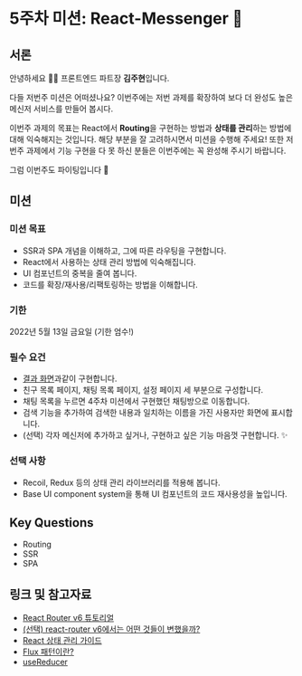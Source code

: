 # 5주차 미션: React-Messenger 💌

## 서론

안녕하세요 🙌🏻 프론트엔드 파트장 **김주현**입니다.

다들 저번주 미션은 어떠셨나요? 이번주에는 저번 과제를 확장하여 보다 더 완성도 높은 메신저 서비스를 만들어 봅시다.

이번주 과제의 목표는 React에서 **Routing**을 구현하는 방법과 **상태를 관리**하는 방법에 대해 익숙해지는 것입니다. 해당 부분을 잘 고려하시면서 미션을 수행해 주세요! 또한 저번주 과제에서 기능 구현을 다 못 하신 분들은 이번주에는 꼭 완성해 주시기 바랍니다.

그럼 이번주도 파이팅입니다 😤

## 미션

### 미션 목표

- SSR과 SPA 개념을 이해하고, 그에 따른 라우팅을 구현합니다.
- React에서 사용하는 상태 관리 방법에 익숙해집니다.
- UI 컴포넌트의 중복을 줄여 봅니다.
- 코드를 확장/재사용/리팩토링하는 방법을 이해합니다.

### 기한

2022년 5월 13일 금요일 (기한 엄수!)

### 필수 요건

- [결과 화면](https://corinthionia-messenger.vercel.app/)과같이 구현합니다.
- 친구 목록 페이지, 채팅 목록 페이지, 설정 페이지 세 부분으로 구성합니다.
- 채팅 목록을 누르면 4주차 미션에서 구현했던 채팅방으로 이동합니다.
- 검색 기능을 추가하여 검색한 내용과 일치하는 이름을 가진 사용자만 화면에 표시합니다.
- (선택) 각자 메신저에 추가하고 싶거나, 구현하고 싶은 기능 마음껏 구현합니다. ✨

### 선택 사항

- Recoil, Redux 등의 상태 관리 라이브러리를 적용해 봅니다.
- Base UI component system을 통해 UI 컴포넌트의 코드 재사용성을 높입니다.

## Key Questions

- Routing
- SSR
- SPA

## 링크 및 참고자료

- [React Router v6 튜토리얼](https://velog.io/@velopert/react-router-v6-tutorial)
- [(선택) react-router v6에서는 어떤 것들이 변했을까?](https://blog.woolta.com/categories/1/posts/211) <br/>
- [React 상태 관리 가이드](https://www.stevy.dev/react-state-management-guide/)
- [Flux 패턴이란?](https://velog.io/@huurray/React의-탄생과-Flux-패턴에-대하여)
- [useReducer](https://www.daleseo.com/react-hooks-use-reducer/)
